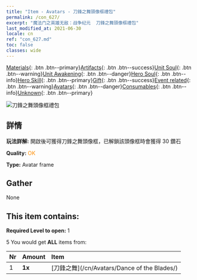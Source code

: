 ```yaml
---
title: "Item - Avatars - 刀鋒之舞頭像框禮包"
permalink: /con_627/
excerpt: "魔法门之英雄无敌：战争纪元  刀鋒之舞頭像框禮包"
last_modified_at: 2021-06-30
locale: cn
ref: "con_627.md"
toc: false
classes: wide
---
```

 [Materials](/ItemsCN/){: .btn .btn--primary}[Artifacts](/ItemsCN/Artifacts/){: .btn .btn--success}[Unit Soul](/ItemsCN/UnitSoul/){: .btn .btn--warning}[Unit Awakening](/ItemsCN/UnitAwakening/){: .btn .btn--danger}[Hero Soul](/ItemsCN/HeroSoul/){: .btn .btn--info}[Hero Skill](/ItemsCN/HeroSkill/){: .btn .btn--primary}[Gift](/ItemsCN/Gift/){: .btn .btn--success}[Event related](/ItemsCN/Events/){: .btn .btn--warning}[Avatars](/ItemsCN/Avatars/){: .btn .btn--danger}[Consumables](/ItemsCN/Consumables/){: .btn .btn--info}[Unknown](/ItemsCN/Unknown/){: .btn .btn--primary}

 ![刀鋒之舞頭像框禮包](/images/t/i_907003.png)

## 詳情
 **玩法詳解:** 開啟後可獲得刀鋒之舞頭像框，已解鎖該頭像框時會獲得 30 鑽石

 **Quality:** <span style="color: #FF8C00">OK</span>

 **Type:** Avatar frame

## Gather

  None

## This item contains:

 **Required Level to open:** 1

 5 You would get **ALL** items  from:

  | Nr | Amount |     Item    |
  |:---|:-------|:------------|
  | 1 |  **1x** | [刀鋒之舞](/cn/Avatars/Dance of the Blades/) |  | 
